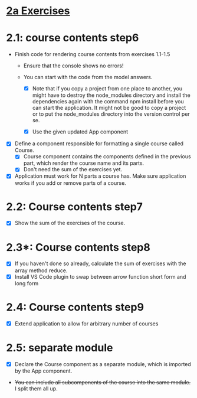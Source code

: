 # [2a Exercises](https://fullstackopen.com/en/part2/rendering_a_collection_modules#exercises)

# 2.1: course contents step6
- Finish code for rendering course contents from exercises 1.1-1.5
    - Ensure that the console shows no errors!
    - You can start with the code from the model answers.
        
        - [x] Note that if you copy a project from one place to another, you might have to destroy the node_modules directory and install the dependencies again with the command npm install before you can start the application. It might not be good to copy a project or to put the node_modules directory into the version control per se.
        - [x] Use the given updated App component
        

- [x] Define a component responsible for formatting a single course called Course.
    - [x] Course component contains the components defined in the previous part, which render the course name and its parts.
    - [x] Don't need the sum of the exercises yet.
    
- [x] Application must work for N parts a course has. Make sure application works if you add or remove parts of a course.

# 2.2: Course contents step7
- [x] Show the sum of the exercises of the course.

# 2.3*: Course contents step8
- [x] If you haven't done so already, calculate the sum of exercises with the array method reduce.
- [x] Install VS Code plugin to swap between arrow function short form and long form

# 2.4: Course contents step9
- [x] Extend application to allow for arbitrary number of courses

# 2.5: separate module
- [x] Declare the Course component as a separate module, which is imported by the App component. 
- ~~You can include all subcomponents of the course into the same module.~~ I split them all up.

